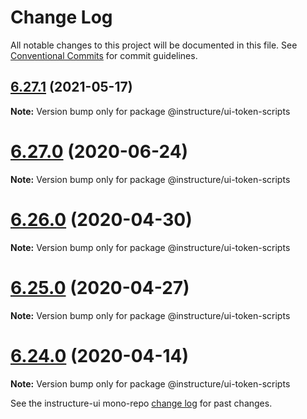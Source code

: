 # Change Log

All notable changes to this project will be documented in this file.
See [Conventional Commits](https://conventionalcommits.org) for commit guidelines.

## [6.27.1](https://github.com/instructure/instructure-ui/compare/v6.27.0...v6.27.1) (2021-05-17)

**Note:** Version bump only for package @instructure/ui-token-scripts





# [6.27.0](https://github.com/instructure/instructure-ui/compare/v6.26.0...v6.27.0) (2020-06-24)

**Note:** Version bump only for package @instructure/ui-token-scripts





# [6.26.0](https://github.com/instructure/instructure-ui/compare/v6.25.0...v6.26.0) (2020-04-30)

**Note:** Version bump only for package @instructure/ui-token-scripts





# [6.25.0](https://github.com/instructure/instructure-ui/compare/v6.24.0...v6.25.0) (2020-04-27)

**Note:** Version bump only for package @instructure/ui-token-scripts





# [6.24.0](https://github.com/instructure/instructure-ui/compare/v6.23.0...v6.24.0) (2020-04-14)

**Note:** Version bump only for package @instructure/ui-token-scripts





See the instructure-ui mono-repo [change log](#CHANGELOG) for past changes.
